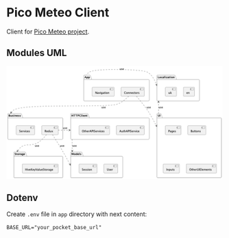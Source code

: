 # Pico Meteo Client

Client for [Pico Meteo project](https://github.com/pro100andrey/pico_meteo).

## Modules UML

![Image](doc/out/modules/modules.png)


## Dotenv

Create `.env` file in `app` directory with next content:

```dotenv
BASE_URL="your_pocket_base_url"
```
